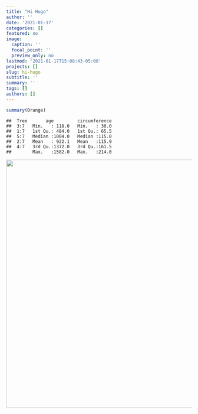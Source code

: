 ```yaml
---
title: "Hi Hugo"
author: ''
date: '2021-01-17'
categories: []
featured: no
image:
  caption: ''
  focal_point: ''
  preview_only: no
lastmod: '2021-01-17T15:08:43-05:00'
projects: []
slug: hi-hugo
subtitle: ''
summary: ''
tags: []
authors: []
---
```


```r
summary(Orange)
```

```
##  Tree       age         circumference  
##  3:7   Min.   : 118.0   Min.   : 30.0  
##  1:7   1st Qu.: 484.0   1st Qu.: 65.5  
##  5:7   Median :1004.0   Median :115.0  
##  2:7   Mean   : 922.1   Mean   :115.9  
##  4:7   3rd Qu.:1372.0   3rd Qu.:161.5  
##        Max.   :1582.0   Max.   :214.0
```

<img src="{{< blogdown/postref >}}index_files/figure-html/unnamed-chunk-2-1.png" width="672" />
